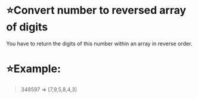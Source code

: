 # :star:Convert number to reversed array of digits

You have to return the digits of this number within an array in reverse order.

# :star:Example:

>   348597 => [7,9,5,8,4,3]